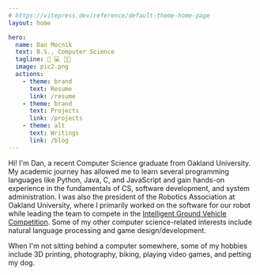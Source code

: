 ```yaml
---
# https://vitepress.dev/reference/default-theme-home-page
layout: home

hero:
  name: Dan Mocnik
  text: B.S., Computer Science
  tagline: 🤖 💻 👨‍💻
  image: pic2.png
  actions:
    - theme: brand
      text: Resume
      link: /resume
    - theme: brand
      text: Projects
      link: /projects
    - theme: alt
      text: Writings
      link: /blog
---
```


<!-- <div class="video-background">
  <video playsinline autoplay muted loop>
    <source src="https://www.w3schools.com/html/mov_bbb.mp4" type="video/mp4">
  </video>
</div>
<br clear="all" /> -->

<style>
  .tagline {
      color: rgba(235, 235, 245, 1.0) !important;
  }
</style>

Hi! I'm Dan, a recent Computer Science graduate from Oakland University. My academic journey has allowed me to learn several programming languages like Python, Java, C, and JavaScript and gain hands-on experience in the fundamentals of CS, software development, and system administration. I was also the president of the Robotics Association at Oakland University, where I primarily worked on the software for our robot while leading the team to compete in the [Intelligent Ground Vehicle Competition](/projects/igvc). Some of my other computer science-related interests include natural language processing and game design/development.

When I'm not sitting behind a computer somewhere, some of my hobbies include 3D printing, photography, biking, playing video games, and petting my dog.
